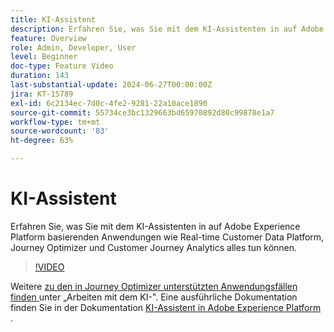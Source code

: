 ```yaml
---
title: KI-Assistent
description: Erfahren Sie, was Sie mit dem KI-Assistenten in auf Adobe Experience Platform basierenden Anwendungen wie Real-time Customer Data Platform, Journey Optimizer und Customer Journey Analytics alles tun können.
feature: Overview
role: Admin, Developer, User
level: Beginner
doc-type: Feature Video
duration: 143
last-substantial-update: 2024-06-27T00:00:00Z
jira: KT-15789
exl-id: 6c2134ec-7d0c-4fe2-9281-22a10ace1890
source-git-commit: 55734ce3bc1329663bd65970892d80c99878e1a7
workflow-type: tm+mt
source-wordcount: '83'
ht-degree: 63%

---
```


# KI-Assistent

Erfahren Sie, was Sie mit dem KI-Assistenten in auf Adobe Experience Platform basierenden Anwendungen wie Real-time Customer Data Platform, Journey Optimizer und Customer Journey Analytics alles tun können.

>[!VIDEO](https://video.tv.adobe.com/v/3429845/?learn=on)

Weitere [ zu den in Journey Optimizer unterstützten Anwendungsfällen finden ](https://experienceleague.adobe.com/en/docs/journey-optimizer/using/get-started/ai-assistant) unter „Arbeiten mit dem KI-&quot;. Eine ausführliche Dokumentation finden Sie in der Dokumentation [KI-Assistent in Adobe Experience Platform](https://experienceleague.adobe.com/de/docs/experience-platform/ai-assistant/home) .
